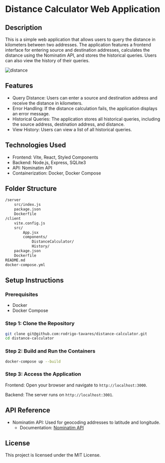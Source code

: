 # Distance Calculator Web Application

## Description
This is a simple web application that allows users to query the distance in kilometers between two addresses. The application features a frontend interface for entering source and destination addresses, calculates the distance using the Nominatim API, and stores the historical queries. Users can also view the history of their queries.

![distance](https://github.com/rodrigo-tavares/distance-calculator/assets/18193620/ac1488b5-3daa-4f20-94e8-99e771bea404)


## Features
- Query Distance: Users can enter a source and destination address and receive the distance in kilometers.
- Error Handling: If the distance calculation fails, the application displays an error message.
- Historical Queries: The application stores all historical queries, including the source address, destination address, and distance.
- View History: Users can view a list of all historical queries.

## Technologies Used
- Frontend: Vite, React, Styled Components
- Backend: Node.js, Express, SQLite3
- API: Nominatim API
- Containerization: Docker, Docker Compose

## Folder Structure

```bash
/server
    src/index.js
    package.json
    Dockerfile
/client
    vite.config.js
    src/
        App.jsx
        components/
            DistanceCalculator/
            History/
    package.json
    Dockerfile
README.md
docker-compose.yml
```

## Setup Instructions

### Prerequisites
- Docker
- Docker Compose

### Step 1: Clone the Repository

```bash
git clone git@github.com:rodrigo-tavares/distance-calculator.git
cd distance-calculator
```

### Step 2: Build and Run the Containers
```bash
docker-compose up --build
```

### Step 3: Access the Application

Frontend: Open your browser and navigate to `http://localhost:3000`.

Backend: The server runs on `http://localhost:3001`.

## API Reference
- Nominatim API: Used for geocoding addresses to latitude and longitude.
    - Documentation: [Nominatim API](https://nominatim.org/release-docs/develop/api/Search/)

## License
This project is licensed under the MIT License.
